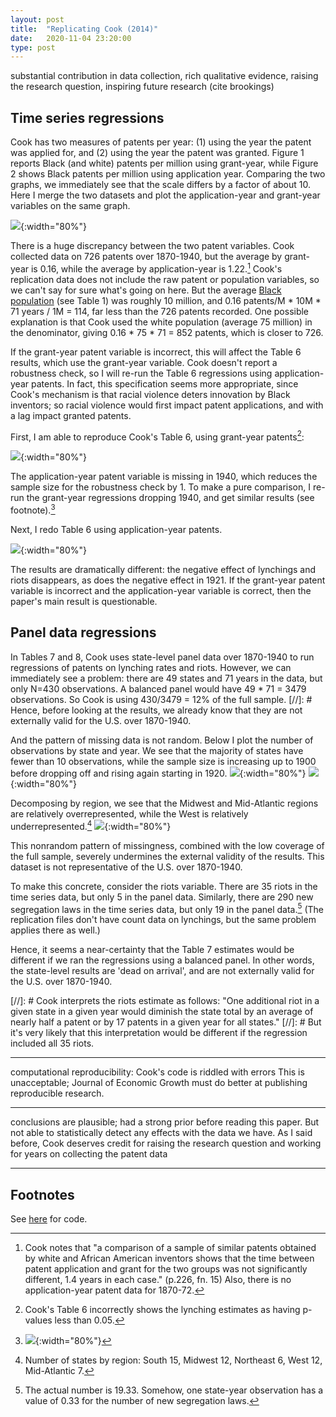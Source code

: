 ```yaml
---
layout: post
title:  "Replicating Cook (2014)"
date:   2020-11-04 23:20:00
type: post
---
```


substantial contribution in data collection, rich qualitative evidence, raising the research question, inspiring future research (cite brookings)

Time series regressions
-----------------------

Cook has two measures of patents per year: (1) using the year the patent was applied for, and (2) using the year the patent was granted. 
Figure 1 reports Black (and white) patents per million using grant-year, while Figure 2 shows Black patents per million using application year.
Comparing the two graphs, we immediately see that the scale differs by a factor of about 10.
Here I merge the two datasets and plot the application-year and grant-year variables on the same graph.

![](https://michaelwiebe.com/assets/cook_replication/fig_1_2.png){:width="80%"}

There is a huge discrepancy between the two patent variables.
Cook collected data on 726 patents over 1870-1940, but the average by grant-year is 0.16, while the average by application-year is 1.22.[^1]
Cook's replication data does not include the raw patent or population variables, so we can't say for sure what's going on here.
But the average [Black population](https://www.census.gov/content/dam/Census/library/working-papers/2002/demo/POP-twps0056.pdf) (see Table 1) was roughly 10 million, and 0.16 patents/M * 10M * 71 years / 1M  = 114, far less than the 726 patents recorded.
One possible explanation is that Cook used the white population (average 75 million) in the denominator, giving 0.16 * 75 * 71 = 852 patents, which is closer to 726.

If the grant-year patent variable is incorrect, this will affect the Table 6 results, which use the grant-year variable. Cook doesn't report a robustness check, so I will re-run the Table 6 regressions using application-year patents. In fact, this specification seems more appropriate, since Cook's mechanism is that racial violence deters innovation by Black inventors; so racial violence would first impact patent applications, and with a lag impact granted patents.

First, I am able to reproduce Cook's Table 6, using grant-year patents[^2]:

![](https://michaelwiebe.com/assets/cook_replication/table6a.png){:width="80%"}

The application-year patent variable is missing in 1940, which reduces the sample size for the robustness check by 1. To make a pure comparison, I re-run the grant-year regressions dropping 1940, and get similar results (see footnote).[^3]

Next, I redo Table 6 using application-year patents.

![](https://michaelwiebe.com/assets/cook_replication/table6c.png){:width="80%"}

The results are dramatically different: the negative effect of lynchings and riots disappears, as does the negative effect in 1921.
If the grant-year patent variable is incorrect and the application-year variable is correct, then the paper's main result is questionable.

Panel data regressions
----------------------

In Tables 7 and 8, Cook uses state-level panel data over 1870-1940 to run regressions of patents on lynching rates and riots.
However, we can immediately see a problem: there are 49 states and 71 years in the data, but only N=430 observations. A balanced panel would have 49 * 71 = 3479 observations. So Cook is using 430/3479 = 12% of the full sample. 
[//]: # Hence, before looking at the results, we already know that they are not externally valid for the U.S. over 1870-1940.

And the pattern of missing data is not random. 
Below I plot the number of observations by state and year. We see that the majority of states have fewer than 10 observations, while the sample size is increasing up to 1900 before dropping off and rising again starting in 1920.
![](https://michaelwiebe.com/assets/cook_replication/obs_state.png){:width="80%"}
![](https://michaelwiebe.com/assets/cook_replication/obs_year.png){:width="80%"}

Decomposing by region, we see that the Midwest and Mid-Atlantic regions are relatively overrepresented, while the West is relatively underrepresented.[^4]
![](https://michaelwiebe.com/assets/cook_replication/obs_region.png){:width="80%"}

This nonrandom pattern of missingness, combined with the low coverage of the full sample, severely undermines the external validity of the results. This dataset is not representative of the U.S. over 1870-1940.

To make this concrete, consider the riots variable. There are 35 riots in the time series data, but only 5 in the panel data. 
Similarly, there are 290 new segregation laws in the time series data, but only 19 in the panel data.[^5]
(The replication files don't have count data on lynchings, but the same problem applies there as well.)

Hence, it seems a near-certainty that the Table 7 estimates would be different if we ran the regressions using a balanced panel.
In other words, the state-level results are 'dead on arrival', and are not externally valid for the U.S. over 1870-1940.

[//]: # Cook interprets the riots estimate as follows: "One additional riot in a given state in a given year would diminish the state total by an average of nearly half a patent or by 17 patents in a given year for all states." 
[//]: # But it's very likely that this interpretation would be different if the regression included all 35 riots.

---------
computational reproducibility: Cook's code is riddled with errors
This is unacceptable; Journal of Economic Growth must do better at publishing reproducible research.

---------------
conclusions are plausible; had a strong prior before reading this paper. But not able to statistically detect any effects with the data we have. 
As I said before, Cook deserves credit for raising the research question and working for years on collecting the patent data


-----------------

Footnotes
---------
See [here](https://github.com/maswiebe/metrics/blob/main/) for  code.

[^1]: Cook notes that "a comparison of a sample of similar patents obtained by white and African American inventors shows that the time between patent application and grant for the two groups was not significantly different, 1.4 years in each case." (p.226, fn. 15) Also, there is no application-year patent data for 1870-72.

[^2]: Cook's Table 6 incorrectly shows the lynching estimates as having p-values less than 0.05.

[^3]: ![](https://michaelwiebe.com/assets/cook_replication/table6b.png){:width="80%"}

[^4]: Number of states by region: South 15, Midwest 12, Northeast 6, West 12, Mid-Atlantic 7.

[^5]: The actual number is 19.33. Somehow, one state-year observation has a value of 0.33 for the number of new segregation laws.
